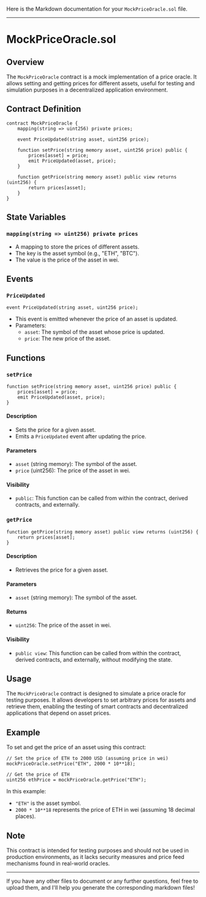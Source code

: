 Here is the Markdown documentation for your `MockPriceOracle.sol` file.

---

# MockPriceOracle.sol

## Overview
The `MockPriceOracle` contract is a mock implementation of a price oracle. It allows setting and getting prices for different assets, useful for testing and simulation purposes in a decentralized application environment.

## Contract Definition
```solidity
contract MockPriceOracle {
    mapping(string => uint256) private prices;

    event PriceUpdated(string asset, uint256 price);

    function setPrice(string memory asset, uint256 price) public {
        prices[asset] = price;
        emit PriceUpdated(asset, price);
    }

    function getPrice(string memory asset) public view returns (uint256) {
        return prices[asset];
    }
}
```

## State Variables
### `mapping(string => uint256) private prices`
- A mapping to store the prices of different assets.
- The key is the asset symbol (e.g., "ETH", "BTC").
- The value is the price of the asset in wei.

## Events
### `PriceUpdated`
```solidity
event PriceUpdated(string asset, uint256 price);
```
- This event is emitted whenever the price of an asset is updated.
- Parameters:
  - `asset`: The symbol of the asset whose price is updated.
  - `price`: The new price of the asset.

## Functions
### `setPrice`
```solidity
function setPrice(string memory asset, uint256 price) public {
    prices[asset] = price;
    emit PriceUpdated(asset, price);
}
```
#### Description
- Sets the price for a given asset.
- Emits a `PriceUpdated` event after updating the price.

#### Parameters
- `asset` (string memory): The symbol of the asset.
- `price` (uint256): The price of the asset in wei.

#### Visibility
- `public`: This function can be called from within the contract, derived contracts, and externally.

### `getPrice`
```solidity
function getPrice(string memory asset) public view returns (uint256) {
    return prices[asset];
}
```
#### Description
- Retrieves the price for a given asset.

#### Parameters
- `asset` (string memory): The symbol of the asset.

#### Returns
- `uint256`: The price of the asset in wei.

#### Visibility
- `public view`: This function can be called from within the contract, derived contracts, and externally, without modifying the state.

## Usage
The `MockPriceOracle` contract is designed to simulate a price oracle for testing purposes. It allows developers to set arbitrary prices for assets and retrieve them, enabling the testing of smart contracts and decentralized applications that depend on asset prices.

## Example
To set and get the price of an asset using this contract:
```solidity
// Set the price of ETH to 2000 USD (assuming price in wei)
mockPriceOracle.setPrice("ETH", 2000 * 10**18);

// Get the price of ETH
uint256 ethPrice = mockPriceOracle.getPrice("ETH");
```
In this example:
- `"ETH"` is the asset symbol.
- `2000 * 10**18` represents the price of ETH in wei (assuming 18 decimal places).

## Note
This contract is intended for testing purposes and should not be used in production environments, as it lacks security measures and price feed mechanisms found in real-world oracles.

---

If you have any other files to document or any further questions, feel free to upload them, and I'll help you generate the corresponding markdown files!
